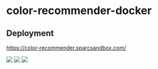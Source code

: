 # color-recommender-docker

## Deployment
https://color-recommender.sparcsandbox.com/

<div align= "left">
  <img src="https://img.shields.io/badge/docker-%230db7ed.svg?style=for-the-badge&logo=docker&logoColor=white" />
  <img src="https://img.shields.io/badge/nginx-%23009639.svg?style=for-the-badge&logo=nginx&logoColor=white" />
  <img src="https://api.netlify.com/api/v1/badges/fe4c964f-8899-4aac-8a20-ddb17d2907f7/deploy-status" />
</div>
